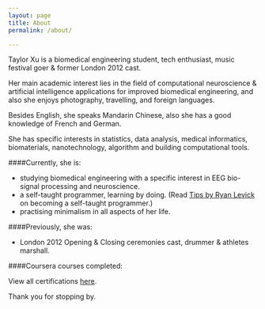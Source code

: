 ```yaml
---
layout: page
title: About
permalink: /about/

---
```


Taylor Xu is a biomedical engineering student, tech enthusiast, music festival goer & former London 2012 cast.

Her main academic interest lies in the field of computational neuroscience & artificial intelligence applications for improved biomedical engineering, and also she enjoys photography, travelling, and foreign languages.

Besides English, she speaks Mandarin Chinese, also she has a good knowledge of French and German. 

She has specific interests in statistics, data analysis, medical informatics, biomaterials, nanotechnology, algorithm and building computational tools.

####Currently, she is:

- studying biomedical engineering with a specific interest in EEG bio-signal processing and neuroscience.
- a self-taught programmer, learning by doing. (Read [Tips by Ryan Levick](https://www.wunderlist.com/blog/Landing-your-dream-job/)  on becoming a self-taught programmer.) 
- practising minimalism in all aspects of her life.

####Previously, she was: 

- London 2012 Opening & Closing ceremonies cast, drummer & athletes marshall. 

####Coursera courses completed:

View all certifications [here](https://github.com/taylorhxu/taylorhxu.github.io/tree/master/coursera).

Thank you for stopping by.
